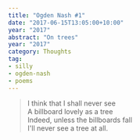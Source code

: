 ```yaml
---
title: "Ogden Nash #1"
date: "2017-06-15T13:05:00+10:00"
year: "2017"
abstract: "On trees"
year: "2017"
category: Thoughts
tag:
- silly
- ogden-nash
- poems
---
```

> I think that I shall never see  
> A billboard lovely as a tree  
> Indeed, unless the billboards fall  
> I'll never see a tree at all.

